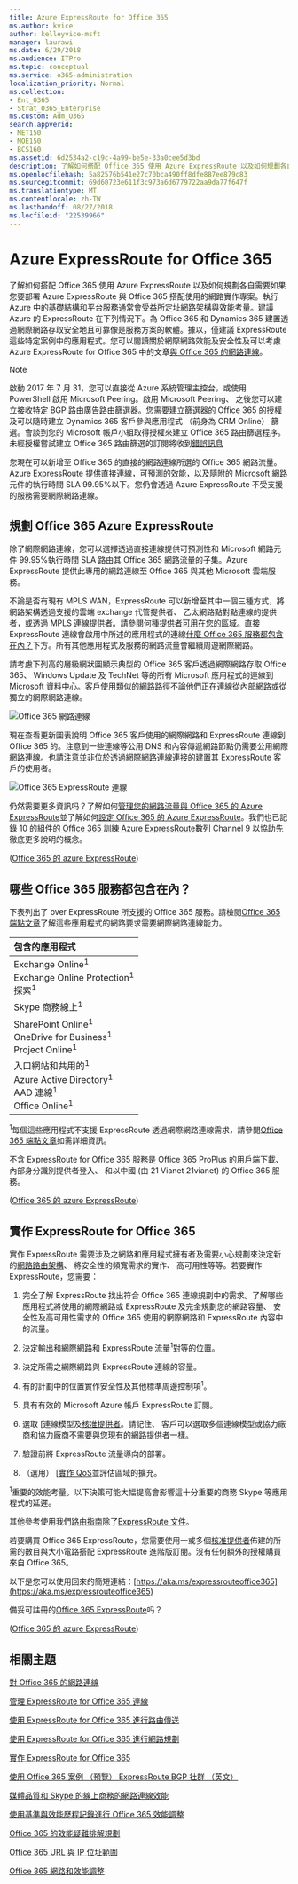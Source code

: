 ```yaml
---
title: Azure ExpressRoute for Office 365
ms.author: kvice
author: kelleyvice-msft
manager: laurawi
ms.date: 6/29/2018
ms.audience: ITPro
ms.topic: conceptual
ms.service: o365-administration
localization_priority: Normal
ms.collection:
- Ent_O365
- Strat_O365_Enterprise
ms.custom: Adm_O365
search.appverid:
- MET150
- MOE150
- BCS160
ms.assetid: 6d2534a2-c19c-4a99-be5e-33a0cee5d3bd
description: 了解如何搭配 Office 365 使用 Azure ExpressRoute 以及如何規劃各自需要如果您要部署 Azure ExpressRoute 與 Office 365 搭配使用的網路實作專案。
ms.openlocfilehash: 5a82576b541e27c70bca490ff8dfe887ee879c83
ms.sourcegitcommit: 69d60723e611f3c973a6d6779722aa9da77f647f
ms.translationtype: MT
ms.contentlocale: zh-TW
ms.lasthandoff: 08/27/2018
ms.locfileid: "22539966"
---
```

# <a name="azure-expressroute-for-office-365"></a>Azure ExpressRoute for Office 365

了解如何搭配 Office 365 使用 Azure ExpressRoute 以及如何規劃各自需要如果您要部署 Azure ExpressRoute 與 Office 365 搭配使用的網路實作專案。執行 Azure 中的基礎結構和平台服務通常會受益所定址網路架構與效能考量。建議 Azure 的 ExpressRoute 在下列情況下。為 Office 365 和 Dynamics 365 建置透過網際網路存取安全地且可靠像是服務方案的軟體。據以，僅建議 ExpressRoute 這些特定案例中的應用程式。您可以閱讀關於網際網路效能及安全性及可以考慮 Azure ExpressRoute for Office 365 中的文章[與 Office 365 的網路連線](network-connectivity.md)。

> [!NOTE]
> 啟動 2017 年 7 月 31，您可以直接從 Azure 系統管理主控台，或使用 PowerShell 啟用 Microsoft Peering。啟用 Microsoft Peering、 之後您可以建立接收特定 BGP 路由廣告路由篩選器。您需要建立篩選器的 Office 365 的授權及可以隨時建立 Dynamics 365 客戶參與應用程式 （前身為 CRM Online） 篩選。會談到您的 Microsoft 帳戶小組取得授權來建立 Office 365 路由篩選程序。未經授權嘗試建立 Office 365 路由篩選的訂閱將收到[錯誤訊息](https://support.microsoft.com/kb/3181709)

您現在可以新增至 Office 365 的直接的網路連線所選的 Office 365 網路流量。Azure ExpressRoute 提供直接連線，可預測的效能，以及隨附的 Microsoft 網路元件的執行時間 SLA 99.95%以下。您仍會透過 Azure ExpressRoute 不受支援的服務需要網際網路連線。

## <a name="planning-azure-expressroute-for-office-365"></a>規劃 Office 365 Azure ExpressRoute

除了網際網路連線，您可以選擇透過直接連線提供可預測性和 Microsoft 網路元件 99.95%執行時間 SLA 路由其 Office 365 網路流量的子集。Azure ExpressRoute 提供此專用的網路連線至 Office 365 與其他 Microsoft 雲端服務。

不論是否有現有 MPLS WAN，ExpressRoute 可以新增至其中一個三種方式，將網路架構透過支援的雲端 exchange 代管提供者、 乙太網路點對點連線的提供者，或透過 MPLS 連線提供者。請參閱何種[提供者可用在您的區域](https://azure.microsoft.com/documentation/articles/expressroute-locations/)。直接 ExpressRoute 連線會啟用中所述的應用程式的連線[什麼 Office 365 服務都包含在內？](azure-expressroute.md#BKMK_WhatDoIGet)下方。所有其他應用程式及服務的網路流量會繼續周遊網際網路。

請考慮下列高的層級網狀圖顯示典型的 Office 365 客戶透過網際網路存取 Office 365、 Windows Update 及 TechNet 等的所有 Microsoft 應用程式的連線到 Microsoft 資料中心。客戶使用類似的網路路徑不論他們正在連線從內部網路或從獨立的網際網路連線。

![Office 365 網路連線](media/9d8bc622-4a38-4a3b-a0f3-68657712d460.png)

現在查看更新圖表說明 Office 365 客戶使用的網際網路和 ExpressRoute 連線到 Office 365 的。注意到一些連線等公用 DNS 和內容傳遞網路節點仍需要公用網際網路連線。也請注意並非位於透過網際網路連線連接的建置其 ExpressRoute 客戶的使用者。

![Office 365 ExpressRoute 連線](media/251788c4-0937-4584-9b2c-df08e11611fc.png)

仍然需要更多資訊吗？了解如何[管理您的網路流量與 Office 365 的 Azure ExpressRoute](https://support.office.com/article/e1da26c6-2d39-4379-af6f-4da213218408)並了解如何[設定 Office 365 的 Azure ExpressRoute](https://azure.microsoft.com/documentation/articles/expressroute-faqs/)。我們也已記錄 10 的組件[的 Office 365 訓練 Azure ExpressRoute](https://channel9.msdn.com/series/aer)數列 Channel 9 以協助先徹底更多說明的概念。

([Office 365 的 azure ExpressRoute](azure-expressroute.md#BKMK_HOME))

## <a name="what-office-365-services-are-included"></a>哪些 Office 365 服務都包含在內？
<a name="BKMK_WhatDoIGet"> </a>

下表列出了 over ExpressRoute 所支援的 Office 365 服務。請檢閱[Office 365 端點文章](https://aka.ms/o365endpoints)了解這些應用程式的網路要求需要網際網路連線能力。

|**包含的應用程式**|
|:-----|
|Exchange Online<sup>1</sup> <br/> Exchange Online Protection<sup>1</sup> <br/> 探索<sup>1</sup> <br/> |
|Skype 商務線上<sup>1</sup> <br/> |
|SharePoint Online<sup>1</sup> <br/> OneDrive for Business<sup>1</sup> <br/> Project Online<sup>1</sup> <br/> |
|入口網站和共用的<sup>1</sup> <br/> Azure Active Directory<sup>1</sup> <br/> AAD 連線<sup>1</sup> <br/> Office Online<sup>1</sup> <br/> |

<sup>1</sup>每個這些應用程式不支援 ExpressRoute 透過網際網路連線需求，請參閱[Office 365 端點文章](https://aka.ms/o365endpoints)如需詳細資訊。

不含 ExpressRoute for Office 365 服務是 Office 365 ProPlus 的用戶端下載、 內部身分識別提供者登入、 和以中國 (由 21 Vianet 21vianet) 的 Office 365 服務。

([Office 365 的 azure ExpressRoute](azure-expressroute.md#BKMK_HOME))

## <a name="implementing-expressroute-for-office-365"></a>實作 ExpressRoute for Office 365

實作 ExpressRoute 需要涉及之網路和應用程式擁有者及需要小心規劃來決定新的[網路路由架構](https://support.office.com/article/e1da26c6-2d39-4379-af6f-4da213218408)、 將安全性的頻寬需求的實作、 高可用性等等。若要實作 ExpressRoute，您需要：

1. 完全了解 ExpressRoute 找出符合 Office 365 連線規劃中的需求。了解哪些應用程式將使用的網際網路或 ExpressRoute 及完全規劃您的網路容量、 安全性及高可用性需求的 Office 365 使用的網際網路和 ExpressRoute 內容中的流量。

2. 決定輸出和網際網路和 ExpressRoute 流量<sup>1</sup>對等的位置。

3. 決定所需之網際網路與 ExpressRoute 連線的容量。

4. 有的計劃中的位置實作安全性及其他標準周邊控制項<sup>1</sup>。

5. 具有有效的 Microsoft Azure 帳戶 ExpressRoute 訂閱。

6. 選取 [連線模型及[核准提供者](https://azure.microsoft.com/documentation/articles/expressroute-locations/)。請記住、 客戶可以選取多個連線模型或協力廠商和協力廠商不需要與您現有的網路提供者一樣。

7. 驗證前將 ExpressRoute 流量導向的部署。

8. （選用） [[實作 QoS](https://support.office.com/article/ExpressRoute-and-QoS-in-Skype-for-Business-Online-20c654da-30ee-4e4f-a764-8b7d8844431d)並評估區域的擴充。

<sup>1</sup>重要的效能考量。以下決策可能大幅提高會影響這十分重要的商務 Skype 等應用程式的延遲。

其他參考使用我們[路由指南](https://support.office.com/article/Routing-with-ExpressRoute-for-Office-365-e1da26c6-2d39-4379-af6f-4da213218408)除了[ExpressRoute 文件](https://azure.microsoft.com/documentation/articles/expressroute-introduction/)。

若要購買 Office 365 ExpressRoute，您需要使用一或多個[核准提供者](https://azure.microsoft.com/documentation/articles/expressroute-locations/)佈建的所需的數目與大小電路搭配 ExpressRoute 進階版訂閱。沒有任何額外的授權購買來自 Office 365。

以下是您可以使用回來的簡短連結：[https://aka.ms/expressrouteoffice365](https://aka.ms/expressrouteoffice365)

備妥可註冊的[Office 365 ExpressRoute](https://aka.ms/ert)吗？

([Office 365 的 azure ExpressRoute](azure-expressroute.md#BKMK_HOME))

## <a name="related-topics"></a>相關主題
<a name="BKMK_End"> </a>

[對 Office 365 的網路連線](network-connectivity.md)

[管理 ExpressRoute for Office 365 連線](managing-expressroute-for-connectivity.md)

[使用 ExpressRoute for Office 365 進行路由傳送](routing-with-expressroute.md)

[使用 ExpressRoute for Office 365 進行網路規劃](network-planning-with-expressroute.md)

[實作 ExpressRoute for Office 365](implementing-expressroute.md)

[使用 Office 365 案例 （預覽） ExpressRoute BGP 社群 （英文）](bgp-communities-in-expressroute.md)

[媒體品質和 Skype 的線上商務的網路連線效能](https://support.office.com/article/5fe3e01b-34cf-44e0-b897-b0b2a83f0917)

[使用基準與效能歷程記錄進行 Office 365 效能調整](performance-tuning-using-baselines-and-history.md)

[Office 365 的效能疑難排解規劃](performance-troubleshooting-plan.md)

[Office 365 URL 與 IP 位址範圍](https://support.office.com/article/8548a211-3fe7-47cb-abb1-355ea5aa88a2)

[Office 365 網路和效能調整](network-planning-and-performance.md)
